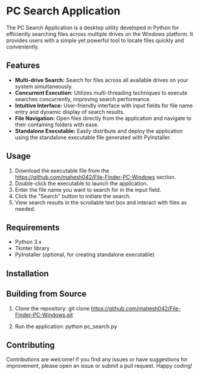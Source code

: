 # PC Search Application

The PC Search Application is a desktop utility developed in Python for efficiently searching files across multiple drives on the Windows platform. It provides users with a simple yet powerful tool to locate files quickly and conveniently.

## Features

- **Multi-drive Search:** Search for files across all available drives on your system simultaneously.
- **Concurrent Execution:** Utilizes multi-threading techniques to execute searches concurrently, improving search performance.
- **Intuitive Interface:** User-friendly interface with input fields for file name entry and dynamic display of search results.
- **File Navigation:** Open files directly from the application and navigate to their containing folders with ease.
- **Standalone Executable:** Easily distribute and deploy the application using the standalone executable file generated with PyInstaller.

## Usage

1. Download the executable file from the https://github.com/mahesh042/File-Finder-PC-Windows section.
2. Double-click the executable to launch the application.
3. Enter the file name you want to search for in the input field.
4. Click the "Search" button to initiate the search.
5. View search results in the scrollable text box and interact with files as needed.

## Requirements

- Python 3.x
- Tkinter library
- PyInstaller (optional, for creating standalone executable)

## Installation


## Building from Source

1. Clone the repository: git clone https://github.com/mahesh042/File-Finder-PC-Windows.git 

2. Run the application: python pc_search.py


## Contributing

Contributions are welcome! If you find any issues or have suggestions for improvement, please open an issue or submit a pull request. Happy coding!


